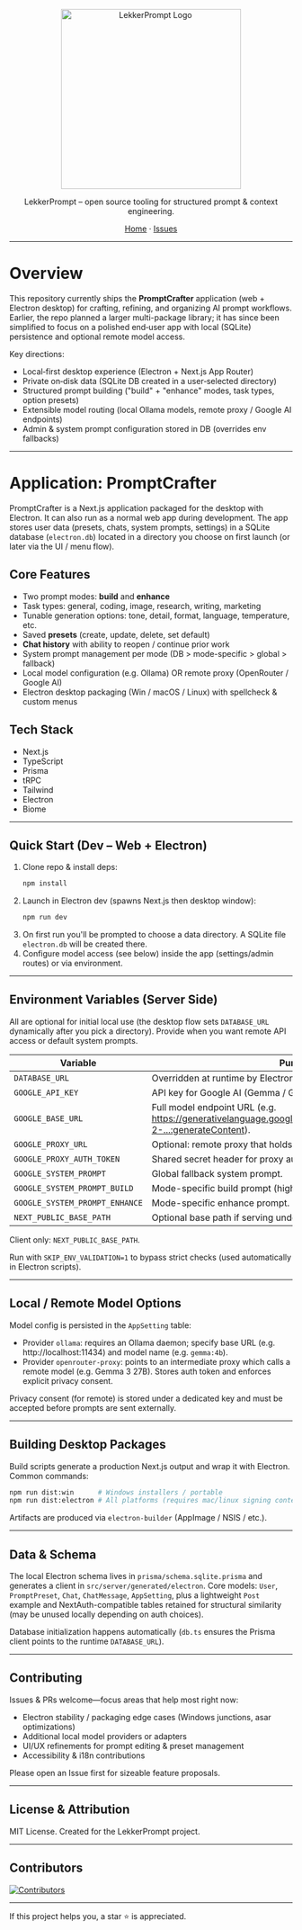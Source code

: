 <p align="center">
  <img src="https://sammyhamwi.ai/images/LekkerPrompt-logo-lrg.png" alt="LekkerPrompt Logo" width="320" height="320" />
</p>

<p align="center">
  LekkerPrompt – open source tooling for structured prompt & context engineering.
</p>

<div align="center">
  <a href="https://github.com/LekkerPrompt/LekkerPrompt">Home</a> · <a href="https://github.com/LekkerPrompt/LekkerPrompt/issues">Issues</a>
</div>

---

# Overview

This repository currently ships the **PromptCrafter** application (web + Electron desktop) for crafting, refining, and organizing AI prompt workflows. Earlier, the repo planned a larger multi-package library; it has since been simplified to focus on a polished end‑user app with local (SQLite) persistence and optional remote model access.

Key directions:

- Local‑first desktop experience (Electron + Next.js App Router)
- Private on‑disk data (SQLite DB created in a user‑selected directory)
- Structured prompt building ("build" + "enhance" modes, task types, option presets)
- Extensible model routing (local Ollama models, remote proxy / Google AI endpoints)
- Admin & system prompt configuration stored in DB (overrides env fallbacks)

---

# Application: PromptCrafter

PromptCrafter is a Next.js application packaged for the desktop with Electron. It can also run as a normal web app during development. The app stores user data (presets, chats, system prompts, settings) in a SQLite database (`electron.db`) located in a directory you choose on first launch (or later via the UI / menu flow).

## Core Features

- Two prompt modes: **build** and **enhance**
- Task types: general, coding, image, research, writing, marketing
- Tunable generation options: tone, detail, format, language, temperature, etc.
- Saved **presets** (create, update, delete, set default)
- **Chat history** with ability to reopen / continue prior work
- System prompt management per mode (DB > mode-specific > global > fallback)
- Local model configuration (e.g. Ollama) OR remote proxy (OpenRouter / Google AI)
- Electron desktop packaging (Win / macOS / Linux) with spellcheck & custom menus

## Tech Stack

- Next.js
- TypeScript
- Prisma
- tRPC
- Tailwind
- Electron
- Biome

---

## Quick Start (Dev – Web + Electron)

1. Clone repo & install deps:
   ```bash
   npm install
   ```
2. Launch in Electron dev (spawns Next.js then desktop window):
   ```bash
   npm run dev
   ```
3. On first run you'll be prompted to choose a data directory. A SQLite file `electron.db` will be created there.
4. Configure model access (see below) inside the app (settings/admin routes) or via environment.

---

## Environment Variables (Server Side)

All are optional for initial local use (the desktop flow sets `DATABASE_URL` dynamically after you pick a directory). Provide when you want remote API access or default system prompts.

| Variable | Purpose |
|----------|---------|
| `DATABASE_URL` | Overridden at runtime by Electron when you pick data dir (SQLite). |
| `GOOGLE_API_KEY` | API key for Google AI (Gemma / Gemini style endpoints). |
| `GOOGLE_BASE_URL` | Full model endpoint URL (e.g. https://generativelanguage.googleapis.com/v1beta/models/gemma-2-...:generateContent). |
| `GOOGLE_PROXY_URL` | Optional: remote proxy that holds the key (privacy). |
| `GOOGLE_PROXY_AUTH_TOKEN` | Shared secret header for proxy auth. |
| `GOOGLE_SYSTEM_PROMPT` | Global fallback system prompt. |
| `GOOGLE_SYSTEM_PROMPT_BUILD` | Mode-specific build prompt (higher priority). |
| `GOOGLE_SYSTEM_PROMPT_ENHANCE` | Mode-specific enhance prompt. |
| `NEXT_PUBLIC_BASE_PATH` | Optional base path if serving under subdirectory (web mode). |

Client only: `NEXT_PUBLIC_BASE_PATH`.

Run with `SKIP_ENV_VALIDATION=1` to bypass strict checks (used automatically in Electron scripts).

---

## Local / Remote Model Options

Model config is persisted in the `AppSetting` table:

- Provider `ollama`: requires an Ollama daemon; specify base URL (e.g. http://localhost:11434) and model name (e.g. `gemma:4b`).
- Provider `openrouter-proxy`: points to an intermediate proxy which calls a remote model (e.g. Gemma 3 27B). Stores auth token and enforces explicit privacy consent.

Privacy consent (for remote) is stored under a dedicated key and must be accepted before prompts are sent externally.

---

## Building Desktop Packages

Build scripts generate a production Next.js output and wrap it with Electron. Common commands:

```bash
npm run dist:win      # Windows installers / portable
npm run dist:electron # All platforms (requires mac/linux signing context as applicable)
```

Artifacts are produced via `electron-builder` (AppImage / NSIS / etc.).

---

## Data & Schema

The local Electron schema lives in `prisma/schema.sqlite.prisma` and generates a client in `src/server/generated/electron`. Core models: `User`, `PromptPreset`, `Chat`, `ChatMessage`, `AppSetting`, plus a lightweight `Post` example and NextAuth-compatible tables retained for structural similarity (may be unused locally depending on auth choices).

Database initialization happens automatically (`db.ts` ensures the Prisma client points to the runtime `DATABASE_URL`).

---

## Contributing

Issues & PRs welcome—focus areas that help most right now:

- Electron stability / packaging edge cases (Windows junctions, asar optimizations)
- Additional local model providers or adapters
- UI/UX refinements for prompt editing & preset management
- Accessibility & i18n contributions

Please open an Issue first for sizeable feature proposals.

---

## License & Attribution

MIT License. Created for the LekkerPrompt project.

---

## Contributors

<a href="https://github.com/sammyhamwi/LekkerPrompt/graphs/contributors">
  <img src="https://contrib.rocks/image?repo=sammyhamwi/LekkerPrompt" alt="Contributors" />
</a>

---

If this project helps you, a star ⭐ is appreciated.

